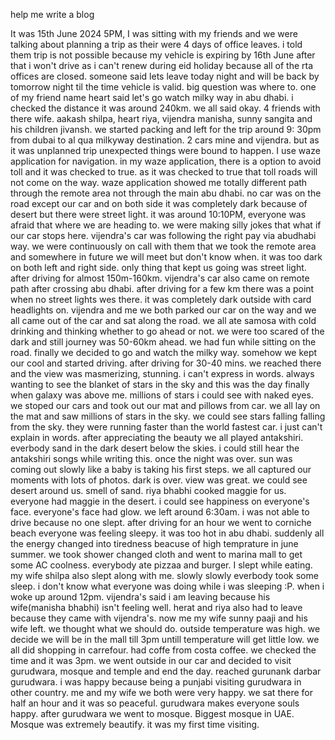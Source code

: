 

help me write a blog

It was 15th June 2024 5PM, I was sitting with my friends and we were talking about planning a trip as their were 4 days of office leaves. i told them trip is not possible because my vehicle is expiring by 16th June after that i won't drive as i can't renew during eid holiday because all of the rta offices are closed. someone said lets leave today night and will be back by tomorrow night til the time vehicle is valid. big question was where to. one of my friend name heart said let's go watch milky way in abu dhabi. i checked the distance it was around 240km. we all said okay. 4 friends with there wife. aakash shilpa, heart riya, vijendra manisha, sunny sangita and his children jivansh. we started packing and left for the trip around 9: 30pm from dubai to al qua milkyway destination. 2 cars mine and vijendra. but as it was unplanned trip unexpected things were bound to happen. I use waze application for navigation. in my waze application, there is a option to avoid toll and it was checked to true. as it was checked to true that toll roads will not come on the way. waze application showed me totally different path through the remote area not through the main abu dhabi. no car was on the road except our car and on both side it was completely dark because of desert but there were street light. it was around 10:10PM, everyone was afraid that where we are heading to. we were making silly jokes that what if our car stops here. vijendra's car was following the right pay via abudhabi way. we were continuously on call with them that we took the remote area and somewhere in future we will meet but don't know when.  it was too dark on both left and right side. only thing that kept us going was street light. after driving for almost 150m-160km. vijendra's car also came on remote path after crossing abu dhabi. after driving for a few km there was a point when no street lights wes there. it was completely dark outside with card headlights on. vijendra and me we both parked our car on the way and we all came out of the car and sat along the road. we all ate samosa with cold drinking and thinking whether to go ahead or not. we were too scared of the dark and still journey was 50-60km ahead. we had fun while sitting on the road. 
finally we decided to go and watch the milky way. somehow we kept our cool and started driving. after driving for 30-40 mins. we reached there and the view was masmerizing, stunning. i can't express in words. always wanting to see the blanket of stars in the sky and this was the day finally when galaxy was above me. millions of stars i could see with naked eyes. we stoped our cars and took out our mat and pillows from car. we all lay on the mat and saw millions of stars in the sky. we could see stars falling falling from the sky. they were running faster than the world fastest car. i just can't explain in words. after appreciating the beauty we all played antakshiri. everbody sand in the dark desert below the skies. i could still hear the antakshiri songs while writing this. once the night was over. sun was coming out slowly like a baby is taking his first steps. we all captured our moments with lots of photos. dark is over. view was great. we could see desert around us. smell of sand. riya bhabhi cooked maggie for us. everyone had maggie in the desert. i could see happiness on everyone's face. everyone's face had glow. we left around 6:30am. i was not able to drive because no one slept. after driving for an hour we went to corniche beach everyone was feeling sleepy. it was too hot in abu dhabi. suddenly all the energy changed into tiredness beacuse of high temprature in june summer. we took shower changed cloth and went to marina mall to get some AC coolness. everybody ate pizzaa and burger. I slept while eating. my wife shilpa also slept along with me.  slowly slowly everbody took some sleep. i don't know what everyone was doing while i was sleeping :P. when i woke up around 12pm. vijendra's said i am leaving because his wife(manisha bhabhi) isn't feeling well. herat and riya also had to leave because they came with vijendra's. now me my wife sunny paaji and his wife left. we thought what we should do. outside temperature was high. we decide we will be in the mall till 3pm untill temperature will get little low. we all did shopping in carrefour. had coffe from costa coffee. we checked the time and it was 3pm. we went outside in our car and decided to visit gurudwara, mosque and temple and end the day. reached gurunank darbar gurudwara. i was happy because being a punjabi visiting gurudwara in other country. me and my wife we both were very happy. we sat there for half an hour and it was so peaceful. gurudwara makes everyone souls happy. after gurudwara we went to mosque. Biggest mosque in UAE. Mosque was extremely beautify. it was my first time visiting.